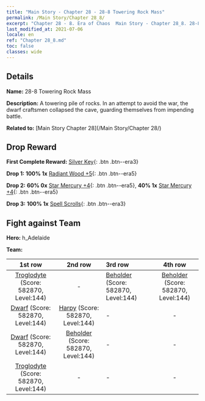 ```yaml
---
title: "Main Story - Chapter 28 - 28-8 Towering Rock Mass"
permalink: /Main Story/Chapter 28_8/
excerpt: "Chapter 28 - 8. Era of Chaos  Main Story - Chapter 28_8. 28-8 Towering Rock Mass"
last_modified_at: 2021-07-06
locale: en
ref: "Chapter 28_8.md"
toc: false
classes: wide
---
```


## Details

 **Name:** 28-8 Towering Rock Mass

 **Description:** A towering pile of rocks. In an attempt to avoid the war, the dwarf craftsmen collapsed the cave, guarding themselves from impending battle.

 **Related to:** [Main Story Chapter 28](/Main Story/Chapter 28/)

## Drop Reward

 **First Complete Reward:** [Silver Key](/Items/con_693/){: .btn .btn--era3}

 **Drop 1:** **100% 1x** [Radiant Wood +5](/Items/mat_97/){: .btn .btn--era5}

 **Drop 2:** **60% 0x** [Star Mercury +4](/Items/mat_91/){: .btn .btn--era5}, **40% 1x** [Star Mercury +4](/Items/mat_91/){: .btn .btn--era5}

 **Drop 3:** **100% 1x** [Spell Scrolls](/Items/con_694/){: .btn .btn--era3}


## Fight against Team
 **Hero:** h_Adelaide

 **Team:**


  | 1st row | 2nd row | 3rd row | 4th row |
  |:----:|:----:|:----|:----:|
  | [Troglodyte](/units/Troglodyte/) (Score: 582870, Level:144)  | - | [Beholder](/units/Beholder/) (Score: 582870, Level:144)  | [Beholder](/units/Beholder/) (Score: 582870, Level:144)  |
  | [Dwarf](/units/Dwarf/) (Score: 582870, Level:144)  | [Harpy](/units/Harpy/) (Score: 582870, Level:144)  | - | - |
  | [Dwarf](/units/Dwarf/) (Score: 582870, Level:144)  | [Beholder](/units/Beholder/) (Score: 582870, Level:144)  | - | - |
  | [Troglodyte](/units/Troglodyte/) (Score: 582870, Level:144)  | - | - | - |


